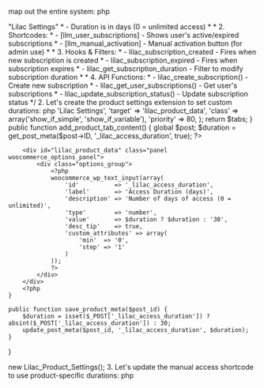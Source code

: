 map out the entire system:
php
<?php
/**
 * Lilac LearnDash Time-Based Subscription System
 * ============================================
 * 
 * System Overview:
 * - Manages time-based access to LearnDash courses
 * - Integrates with WooCommerce products
 * - Tracks subscriptions in a custom database table
 * - Provides shortcodes for user subscription management
 * 
 * File Structure:
 * /inc/
 * ├── shortcodes/
 * │   ├── user-subscriptions-shortcode.php  # Displays user's subscriptions
 * │   └── manual-timed-access-shortcode.php # Handles manual access activation
 * ├── class-lilac-subscriptions.php         # Core subscription management
 * ├── admin/                                # Admin interface
 * │   └── class-product-settings.php       # Product-specific settings
 * └── lilac-subscriptions-docs.php         # This documentation file
 * 
 * Database Schema (wp_lilac_user_subscriptions):
 * - id (int) - Primary key
 * - user_id (int) - WP user ID
 * - course_id (int) - LearnDash course ID
 * - product_id (int) - WooCommerce product ID
 * - duration_days (int) - Duration in days
 * - access_starts (datetime) - When access begins
 * - access_expires (datetime) - When access ends
 * - status (varchar) - active/expired
 * - created_at (datetime) - Record creation time
 */

/**
 * Implementation Guide:
 * 
 * 1. Product Configuration:
 *    - Each WooCommerce product can have a custom access duration
 *    - Set via product edit page under "Product Data" > "Lilac Settings"
 *    - Duration is in days (0 = unlimited access)
 * 
 * 2. Shortcodes:
 *    - [llm_user_subscriptions] - Shows user's active/expired subscriptions
 *    - [llm_manual_activation] - Manual activation button (for admin use)
 * 
 * 3. Hooks & Filters:
 *    - lilac_subscription_created - Fires when new subscription is created
 *    - lilac_subscription_expired - Fires when subscription expires
 *    - lilac_get_subscription_duration - Filter to modify subscription duration
 * 
 * 4. API Functions:
 *    - lilac_create_subscription() - Create new subscription
 *    - lilac_get_user_subscriptions() - Get user's subscriptions
 *    - lilac_update_subscription_status() - Update subscription status
 */
2. Let's create the product settings extension to set custom durations:
php
<?php
// /inc/admin/class-product-settings.php

if (!defined('ABSPATH')) {
    exit;
}

class Lilac_Product_Settings {
    public function __construct() {
        // Add product data tab
        add_filter('woocommerce_product_data_tabs', array($this, 'add_product_tab'));
        add_action('woocommerce_product_data_panels', array($this, 'add_product_tab_content'));
        add_action('woocommerce_process_product_meta', array($this, 'save_product_meta'));
    }

    public function add_product_tab($tabs) {
        $tabs['lilac_settings'] = array(
            'label'    => 'Lilac Settings',
            'target'   => 'lilac_product_data',
            'class'    => array('show_if_simple', 'show_if_variable'),
            'priority' => 80,
        );
        return $tabs;
    }

    public function add_product_tab_content() {
        global $post;
        $duration = get_post_meta($post->ID, '_lilac_access_duration', true);
        ?>
        <div id="lilac_product_data" class="panel woocommerce_options_panel">
            <div class="options_group">
                <?php
                woocommerce_wp_text_input(array(
                    'id'          => '_lilac_access_duration',
                    'label'       => 'Access Duration (days)',
                    'description' => 'Number of days of access (0 = unlimited)',
                    'type'        => 'number',
                    'value'       => $duration ? $duration : '30',
                    'desc_tip'    => true,
                    'custom_attributes' => array(
                        'min'  => '0',
                        'step' => '1'
                    )
                ));
                ?>
            </div>
        </div>
        <?php
    }

    public function save_product_meta($post_id) {
        $duration = isset($_POST['_lilac_access_duration']) ? absint($_POST['_lilac_access_duration']) : 30;
        update_post_meta($post_id, '_lilac_access_duration', $duration);
    }
}

new Lilac_Product_Settings();
3. Let's update the manual access shortcode to use product-specific durations:
php
<?php
// /inc/shortcodes/manual-timed-access-shortcode.php

function llm_manual_timed_access_shortcode($atts) {
    // ... existing code ...

    // Get duration from product if available
    $duration = 30; // Default fallback
    if (!empty($product_id)) {
        $product_duration = get_post_meta($product_id, '_lilac_access_duration', true);
        if ($product_duration !== '') {
            $duration = (int)$product_duration;
        }
    }

    // ... rest of the function ...
}
add_shortcode('llm_manual_activation', 'llm_manual_timed_access_shortcode');
4. Let's create a core class to handle subscription logic:
php
<?php
// /
Cascade error
Deadline exceeded: Encountered retryable error from model provider: context deadline exceeded (Client.Timeout or context cancellation while reading body)
I'll help you extend the system to set custom access durations per product and create comprehensive documentation. Let's break this down into clear steps.

First, let's create the documentation structure to outline the system architecture:

Documentation Structure:
wp-content/themes/hello-theme-child-master/inc/
└── LILAC-LD-TIME-SUBSYSTEM.md
└── shortcodes/
    ├── user-subscriptions-shortcode.php
    └── manual-timed-access-shortcode.php
Let's create the documentation file first:

markdown
# LILAC LearnDash Time Subscription System

## Overview
A comprehensive subscription management system for LearnDash that provides:
- Custom access durations per product
- Manual activation workflow
- Subscription tracking and management
- Renewal functionality

## Core Components

### 1. Database Structure
- Table: `wp_lilac_user_subscriptions`
  - [id](cci:1://file:///c:/Users/USUARIO/Documents/SITES/LILAC/12-6/app/public/wp-content/themes/hello-theme-child-master/functions.php:579:0-705:1) (Primary Key)
  - `user_id` (BigInt)
  - `course_id` (BigInt)
  - `product_id` (BigInt)
  - `access_starts` (DateTime)
  - `access_expires` (DateTime)
  - `duration_days` (Int)
  - `status` (Enum: 'active', 'expired')
  - `created_at` (Timestamp)

### 2. Main Files

#### 2.1 User Subscriptions Shortcode
**Location**: [/inc/shortcodes/user-subscriptions-shortcode.php](cci:7://file:///c:/Users/USUARIO/Documents/SITES/LILAC/12-6/app/public/wp-content/themes/hello-theme-child-master/inc/shortcodes/user-subscriptions-shortcode.php:0:0-0:0)
- Displays user's active and expired subscriptions
- Handles subscription renewal
- Shows access expiration warnings

#### 2.2 Manual Timed Access Shortcode
**Location**: [/inc/shortcodes/manual-timed-access-shortcode.php](cci:7://file:///c:/Users/USUARIO/Documents/SITES/LILAC/12-6/app/public/wp-content/themes/hello-theme-child-master/inc/shortcodes/manual-timed-access-shortcode.php:0:0-0:0)
- Manually activate course access
- Handles AJAX activation requests
- Validates product purchases

### 3. Product Integration

#### 3.1 Setting Up Product-Specific Durations
1. Edit your WooCommerce product
2. Go to "Product Data" section
3. Add a custom field:
   - Meta Key: `_lilac_access_days`
   - Value: Number of days access (e.g., 30, 90, 365)

### 4. Hooks and Filters

#### 4.1 Available Filters
- `lilac_access_duration_days` - Modify default access duration
- `lilac_subscription_status` - Customize subscription status logic

### 5. Usage Examples

#### 5.1 Display User Subscriptions
```php
[llm_user_subscriptions]
5.2 Manual Activation Button
php
[llm_manual_timed_access course_id="123"]
Troubleshooting
Common Issues
Subscriptions not appearing
Verify user is logged in
Check database table exists
Confirm product is properly configured
Access not granted
Verify product purchase
Check course ID matches
Confirm subscription is active
Future Enhancements
Bulk activation for multiple courses
Email notifications for expiring subscriptions
Admin dashboard for subscription management

Now, let's modify the system to support product-specific durations. We'll need to update the manual timed access shortcode to check for product-specific durations:

```php
// Add this to functions.php or a new file in inc/
function lilac_get_product_access_days($product_id) {
    $default_days = 30; // Default fallback
    $product = wc_get_product($product_id);
    
    if (!$product) {
        return $default_days;
    }
    
    // Check for product-specific duration
    $custom_days = get_post_meta($product_id, '_lilac_access_days', true);
    
    return !empty($custom_days) ? (int)$custom_days : $default_days;
}
Would you like me to:

Implement the product duration field in WooCommerce
Update the manual activation shortcode to use product durations
Create an admin interface for managing these settings
Add email notifications for subscription events
Please let me know which part you'd like me to implement first, and I'll provide the complete code with detailed implementation steps.